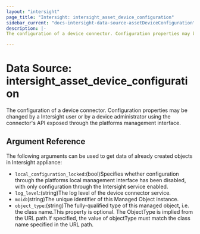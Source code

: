 ```yaml
---
layout: "intersight"
page_title: "Intersight: intersight_asset_device_configuration"
sidebar_current: "docs-intersight-data-source-assetDeviceConfiguration"
description: |-
The configuration of a device connector. Configuration properties may be changed by a Intersight user or by a device administrator using the connector's API exposed through the platforms management interface.

---
```


# Data Source: intersight_asset_device_configuration
The configuration of a device connector. Configuration properties may be changed by a Intersight user or by a device administrator using the connector's API exposed through the platforms management interface.

## Argument Reference
The following arguments can be used to get data of already created objects in Intersight appliance:
* `local_configuration_locked`:(bool)Specifies whether configuration through the platforms local management interface has been disabled, with only configuration through the Intersight service enabled.
* `log_level`:(string)The log level of the device connector service.
* `moid`:(string)The unique identifier of this Managed Object instance.
* `object_type`:(string)The fully-qualified type of this managed object, i.e. the class name.This property is optional. The ObjectType is implied from the URL path.If specified, the value of objectType must match the class name specified in the URL path.
